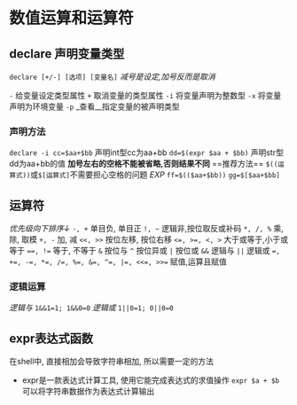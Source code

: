 # 数值运算和运算符


## declare 声明变量类型

`declare [+/-] [选项] [变量名]`
_减号是设定,加号反而是取消_

`-` 给变量设定类型属性
`+` 取消变量的类型属性
`-i` 将变量声明为整数型
`-x` 将变量声明为环境变量
`-p` _查看__指定变量的被声明类型



### 声明方法
`declare -i cc=$aa+$bb` 声明int型cc为aa+bb
`dd=$(expr $aa + $bb)` 声明str型dd为aa+bb的值
**加号左右的空格不能被省略,否则结果不同**
==推荐方法==
`$((运算式))`或`$[运算式]`不需要担心空格的问题
_EXP_
`ff=$(($aa+$bb))`
`gg=$[$aa+$bb]`

## 运算符
_优先级向下排序↓_
`-, +` 单目负, 单目正
`!, ~` 逻辑非,按位取反或补码
`*, /, %` 乘, 除, 取模
`+, -` 加, 减
`<<, >>` 按位左移, 按位右移
`<=, >=, <, >` 大于或等于,小于或等于
`==, !=` 等于, 不等于
`&` 按位与
`^` 按位异或
`|` 按位或
`&&` 逻辑与
`||` 逻辑或
`=, +=, -=, *=, /=, %=, &=, ^=, |=, <<=, >>=` 赋值,运算且赋值

### 逻辑运算

_逻辑与_
`1&&1=1; 1&&0=0`
_逻辑或_
`1||0=1; 0||0=0`




## expr表达式函数

在shell中, 直接相加会导致字符串相加, 所以需要一定的方法

* expr是一款表达式计算工具, 使用它能完成表达式的求值操作
`expr $a + $b` 可以将字符串数据作为表达式计算输出

